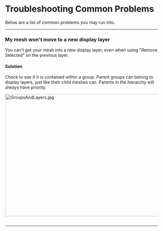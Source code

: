 # Troubleshooting Common Problems

<p>Below are a list of common problems you may run into.</p>
<hr>
<h3>My mesh won't move to a new display layer</h3>
<p>You can't get your mesh into a new display layer, even when using "Remove Selected" on the previous layer.</p>
<h4><strong>Solution</strong></h4>
<p>Check to see if it is contained within a group. Parent groups can belong to display layers, just like their child meshes can. Parents in the hierarchy will always have priority.</p>
<p><img src="https://vertexschool.instructure.com/courses/172/files/10651/preview?verifier=f08sAEONoKzSjOQbrLkG09UOcScL7TyXRA7eBBP0" alt="GroupsAndLayers.jpg" width="640" height="403" data-api-endpoint="https://vertexschool.instructure.com/api/v1/courses/172/files/10651" data-api-returntype="File">&nbsp;&nbsp;</p>
<hr>
<p>&nbsp;</p>